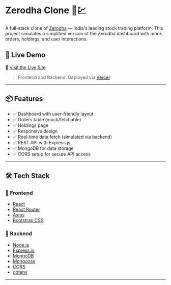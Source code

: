 # Zerodha Clone 🧾💹

A full-stack clone of [Zerodha](https://zerodha.com) — India's leading stock trading platform. This project simulates a simplified version of the Zerodha dashboard with mock orders, holdings, and user interactions.

## 🚀 Live Demo

🔗 [Visit the Live Site](https://zerodha-clone-fv2o.vercel.app)

> Frontend and Backend: Deployed via [Vercel](https://vercel.com)

---

## 📦 Features

- ✅ Dashboard with user-friendly layout
- ✅ Orders table (mock/fetchable)
- ✅ Holdings page
- ✅ Responsive design
- ✅ Real-time data fetch (simulated via backend)
- ✅ REST API with Express.js
- ✅ MongoDB for data storage
- ✅ CORS setup for secure API access

---

## 🛠 Tech Stack

### 🔹 Frontend

- [React](w)
- [React Router](w)
- [Axios](w)
- [Bootstrap CSS](w)

### 🔹 Backend

- [Node.js](w)
- [Express.js](w)
- [MongoDB](w)
- [Mongoose](w)
- [CORS](w)
- [dotenv](w)

---
